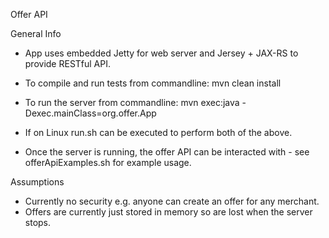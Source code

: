 Offer API

General Info

 - App uses embedded Jetty for web server and Jersey + JAX-RS to provide RESTful API.
 
 - To compile and run tests from commandline:
      mvn clean install

 - To run the server from commandline:
      mvn exec:java -Dexec.mainClass=org.offer.App

 - If on Linux run.sh can be executed to perform both of the above.

 - Once the server is running, the offer API can be interacted with - see offerApiExamples.sh for example usage.

Assumptions

 - Currently no security e.g. anyone can create an offer for any merchant.
 - Offers are currently just stored in memory so are lost when the server stops.